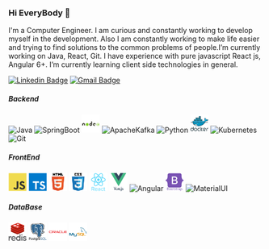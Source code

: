 ### Hi EveryBody 👋
I'm a Computer Engineer. I am curious and constantly working to develop myself in the development. Also I am constantly working to make life easier and trying to find solutions to the common problems of people.I’m currently working on Java, React, Git. I have experience with pure javascript React js, Angular 6+.  I’m currently learning client side technologies in general.

[![Linkedin Badge](https://img.shields.io/badge/-celalaygar-blue?style=flat-square&logo=Linkedin&logoColor=white&link=https://www.linkedin.com/in/celalaygar/)](https://www.linkedin.com/in/celalaygar/) 
[![Gmail Badge](https://img.shields.io/badge/-celal.aygar@gmail.com-c14438?style=flat-square&logo=Gmail&logoColor=white&link=mailto:celal.aygar@gmail.com)](mailto:celal.aygar@gmail.com)

##### Backend
<p align="left">
  <img src="https://raw.githubusercontent.com/danielcranney/readme-generator/main/public/icons/skills/java-colored.svg" width="36" height="36" alt="Java" />
  <img src="https://www.vectorlogo.zone/logos/springio/springio-icon.svg" width="36" height="36" alt="SpringBoot" />
  <img src="https://raw.githubusercontent.com/devicons/devicon/master/icons/nodejs/nodejs-original-wordmark.svg" width="36" height="36" alt="NodeJs" />
  <img src="https://www.vectorlogo.zone/logos/apache_kafka/apache_kafka-icon.svg" width="36" height="36" alt="ApacheKafka" />
  <img src="https://raw.githubusercontent.com/danielcranney/readme-generator/main/public/icons/skills/python-colored.svg" width="36" height="36" alt="Python" />
  <img src="https://raw.githubusercontent.com/devicons/devicon/master/icons/docker/docker-original-wordmark.svg" width="36" height="36" alt="Docker" />
  <img src="https://www.vectorlogo.zone/logos/kubernetes/kubernetes-icon.svg" width="36" height="36" alt="Kubernetes" />
  <img src="https://www.vectorlogo.zone/logos/git-scm/git-scm-icon.svg" width="36" height="36" alt="Git" />
</p>

##### FrontEnd
<p align="left">
  <img src="https://raw.githubusercontent.com/devicons/devicon/master/icons/javascript/javascript-original.svg" width="36" height="36" alt="JavaScript" />
  <img src="https://raw.githubusercontent.com/devicons/devicon/master/icons/typescript/typescript-original.svg" width="36" height="36" alt="TypeScript" />
  <img src="https://raw.githubusercontent.com/devicons/devicon/master/icons/html5/html5-original-wordmark.svg" width="36" height="36" alt="HTML5" />
  <img src="https://raw.githubusercontent.com/devicons/devicon/master/icons/css3/css3-original-wordmark.svg" width="36" height="36" alt="CSS3" />
  <img src="https://raw.githubusercontent.com/devicons/devicon/master/icons/react/react-original-wordmark.svg" width="36" height="36" alt="Reactjs" />
  <img src="https://raw.githubusercontent.com/devicons/devicon/master/icons/vuejs/vuejs-original-wordmark.svg" width="36" height="36" alt="VUEJS" />
  <img src="https://angular.io/assets/images/logos/angular/angular.svg" width="36" height="36" alt="Angular" />
  <img src="https://raw.githubusercontent.com/devicons/devicon/master/icons/bootstrap/bootstrap-plain-wordmark.svg" width="36" height="36" alt="Bootstrap" />
  <img src="https://raw.githubusercontent.com/danielcranney/readme-generator/main/public/icons/skills/materialui-colored.svg" width="36" height="36" alt="MaterialUI" />
</p>

##### DataBase
<p align="left">
  <img src="https://raw.githubusercontent.com/devicons/devicon/master/icons/redis/redis-original-wordmark.svg" width="36" height="36" alt="REDİS" />
  <img src="https://raw.githubusercontent.com/devicons/devicon/master/icons/postgresql/postgresql-original-wordmark.svg" width="36" height="36" alt="PostgreSQL" />
  <img src="https://raw.githubusercontent.com/devicons/devicon/master/icons/oracle/oracle-original.svg" width="36" height="36" alt="ORACLE" />
  <img src="https://raw.githubusercontent.com/devicons/devicon/master/icons/mysql/mysql-original-wordmark.svg" width="36" height="36" alt="MySQL" />
</p>
